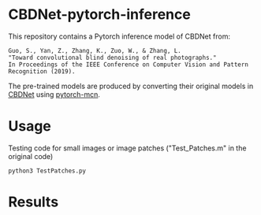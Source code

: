 # CBDNet-pytorch-inference
This repository contains a Pytorch inference model of CBDNet from:

```
Guo, S., Yan, Z., Zhang, K., Zuo, W., & Zhang, L.
"Toward convolutional blind denoising of real photographs."
In Proceedings of the IEEE Conference on Computer Vision and Pattern Recognition (2019).
```

The pre-trained models are produced by converting their original models in [CBDNet](https://github.com/GuoShi28/CBDNet) using [pytorch-mcn](https://github.com/albanie/pytorch-mcn). 


# Usage

Testing code for small images or image patches ("Test_Patches.m" in the original code)
```
python3 TestPatches.py
```

# Results



